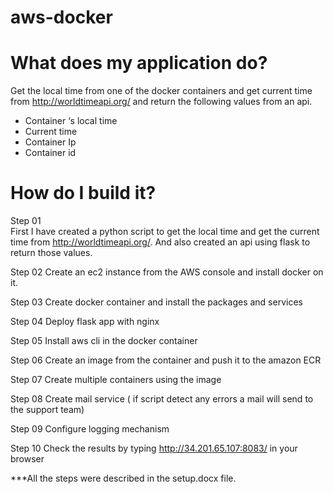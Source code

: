 # aws-docker

# What does my application do?

Get the local time from one of the docker containers and get current time from http://worldtimeapi.org/ and return the following values from an api.
* Container ‘s local time
* Current time
* Container Ip
* Container id


# How do I build it?

Step 01  
First I have created a python script to get the local time and get the current time from http://worldtimeapi.org/. 
And also created an api using flask to return those values.

Step 02
Create an ec2 instance from the AWS console and install docker on it.

Step 03
Create docker container and install the packages and services

Step 04
Deploy flask app with nginx

Step 05
Install aws cli in the docker container

Step 06
Create an image from the container and push it to the amazon ECR

Step 07
Create multiple containers using the image
 
Step 08
Create mail service ( if script detect any errors a mail will send to the support team)

Step 09
Configure logging mechanism

Step 10
Check the results by typing http://34.201.65.107:8083/ in your browser


***All the steps were described in the setup.docx file.





